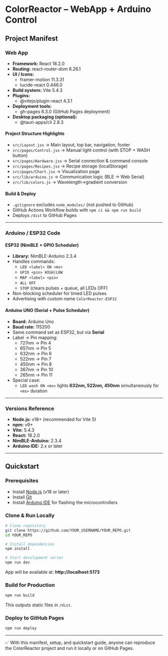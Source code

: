 # ColorReactor – WebApp + Arduino Control

## Project Manifest

### Web App
- **Framework:** React 18.2.0  
- **Routing:** react-router-dom 6.26.1  
- **UI / Icons:**  
  - framer-motion 11.3.31  
  - lucide-react 0.446.0  
- **Build system:** Vite 5.4.3  
- **Plugins:**  
  - @vitejs/plugin-react 4.3.1  
- **Deployment tools:**  
  - gh-pages 6.3.0 (GitHub Pages deployment)  
- **Desktop packaging (optional):**  
  - @tauri-apps/cli 2.8.3  

#### Project Structure Highlights
- `src/Layout.jsx` → Main layout, top bar, navigation, footer  
- `src/pages/Control.jsx` → Manual light control (with STOP + WASH button)  
- `src/pages/Hardware.jsx` → Serial connection & command console  
- `src/pages/Recipes.jsx` → Recipe storage (localStorage)  
- `src/pages/Chart.jsx` → Visualization page  
- `src/lib/arduino.js` → Communication logic (BLE → Web Serial)  
- `src/lib/colors.js` → Wavelength→gradient conversion  

#### Build & Deploy
- `.gitignore` excludes `node_modules/` (not pushed to GitHub)  
- GitHub Actions Workflow builds with `npm ci && npm run build`  
- Deploys `/dist` to GitHub Pages  

---

### Arduino / ESP32 Code

#### ESP32 (NimBLE + GPIO Scheduler)
- **Library:** NimBLE-Arduino 2.3.4  
- Handles commands:  
  - `LED <label> ON <ms>`  
  - `GPIO <pin> HIGH|LOW`  
  - `MAP <label> <pin>`  
  - `ALL OFF`  
  - `STOP` (clears pulses + queue, all LEDs OFF)  
- Non-blocking scheduler for timed LED pulses  
- Advertising with custom name `ColorReactor-ESP32`  

#### Arduino UNO (Serial + Pulse Scheduler)
- **Board:** Arduino Uno  
- **Baud rate:** 115200  
- Same command set as ESP32, but via **Serial**  
- Label → Pin mapping:  
  - 727nm → Pin 4  
  - 657nm → Pin 5  
  - 632nm → Pin 6  
  - 522nm → Pin 7  
  - 450nm → Pin 8  
  - 367nm → Pin 10  
  - 265nm → Pin 11  
- Special case:  
  - `LED wash ON <ms>` lights **632nm, 522nm, 450nm** simultaneously for `<ms>` duration  

---

### Versions Reference
- **Node.js:** v18+ (recommended for Vite 5)  
- **npm:** v9+  
- **Vite:** 5.4.3  
- **React:** 18.2.0  
- **NimBLE-Arduino:** 2.3.4  
- **Arduino IDE:** 2.x or later  

---

## Quickstart

### Prerequisites
- Install [Node.js](https://nodejs.org/) (v18 or later)  
- Install [Git](https://git-scm.com/)  
- Install [Arduino IDE](https://www.arduino.cc/en/software) for flashing the microcontrollers  

### Clone & Run Locally
```bash
# Clone repository
git clone https://github.com/YOUR_USERNAME/YOUR_REPO.git
cd YOUR_REPO

# Install dependencies
npm install

# Start development server
npm run dev
```

App will be available at: **http://localhost:5173**

### Build for Production
```bash
npm run build
```

This outputs static files in `/dist`.

### Deploy to GitHub Pages
```bash
npm run deploy
```

---

✅ With this manifest, setup, and quickstart guide, anyone can reproduce the ColorReactor project and run it locally or on GitHub Pages.
